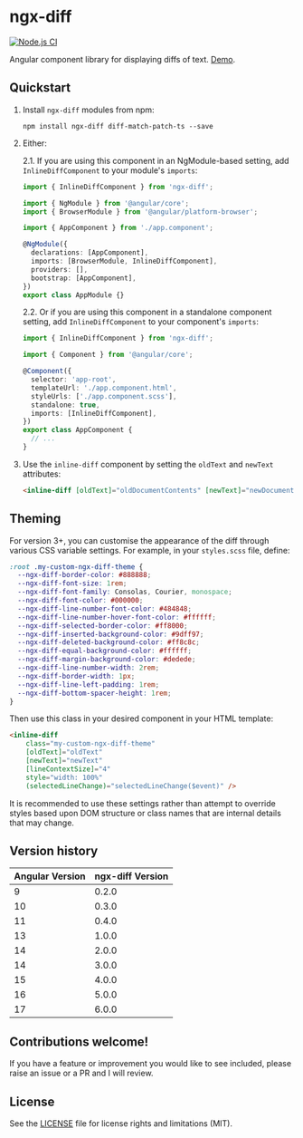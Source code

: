 # ngx-diff

[![Node.js CI](https://github.com/rars/ngx-diff/actions/workflows/node.js.yml/badge.svg)](https://github.com/rars/ngx-diff/actions/workflows/node.js.yml)

Angular component library for displaying diffs of text. [Demo](https://rars.github.io/ngx-diff/).

## Quickstart

1. Install `ngx-diff` modules from npm:
   ```
   npm install ngx-diff diff-match-patch-ts --save
   ```
2. Either:

   2.1. If you are using this component in an NgModule-based setting, add `InlineDiffComponent` to your module's `imports`:

   ```typescript
   import { InlineDiffComponent } from 'ngx-diff';

   import { NgModule } from '@angular/core';
   import { BrowserModule } from '@angular/platform-browser';

   import { AppComponent } from './app.component';

   @NgModule({
     declarations: [AppComponent],
     imports: [BrowserModule, InlineDiffComponent],
     providers: [],
     bootstrap: [AppComponent],
   })
   export class AppModule {}
   ```

   2.2. Or if you are using this component in a standalone component setting, add `InlineDiffComponent` to your component's `imports`:

   ```typescript
   import { InlineDiffComponent } from 'ngx-diff';

   import { Component } from '@angular/core';

   @Component({
     selector: 'app-root',
     templateUrl: './app.component.html',
     styleUrls: ['./app.component.scss'],
     standalone: true,
     imports: [InlineDiffComponent],
   })
   export class AppComponent {
     // ...
   }
   ```

3. Use the `inline-diff` component by setting the `oldText` and `newText` attributes:
   ```HTML
   <inline-diff [oldText]="oldDocumentContents" [newText]="newDocumentContents" [lineContextSize]="4" />
   ```

## Theming

For version 3+, you can customise the appearance of the diff through various CSS variable settings. For example, in your `styles.scss` file, define:

```SCSS
:root .my-custom-ngx-diff-theme {
  --ngx-diff-border-color: #888888;
  --ngx-diff-font-size: 1rem;
  --ngx-diff-font-family: Consolas, Courier, monospace;
  --ngx-diff-font-color: #000000;
  --ngx-diff-line-number-font-color: #484848;
  --ngx-diff-line-number-hover-font-color: #ffffff;
  --ngx-diff-selected-border-color: #ff8000;
  --ngx-diff-inserted-background-color: #9dff97;
  --ngx-diff-deleted-background-color: #ff8c8c;
  --ngx-diff-equal-background-color: #ffffff;
  --ngx-diff-margin-background-color: #dedede;
  --ngx-diff-line-number-width: 2rem;
  --ngx-diff-border-width: 1px;
  --ngx-diff-line-left-padding: 1rem;
  --ngx-diff-bottom-spacer-height: 1rem;
}
```

Then use this class in your desired component in your HTML template:

```HTML
<inline-diff
    class="my-custom-ngx-diff-theme"
    [oldText]="oldText"
    [newText]="newText"
    [lineContextSize]="4"
    style="width: 100%"
    (selectedLineChange)="selectedLineChange($event)" />
```

It is recommended to use these settings rather than attempt to override styles based upon DOM structure or class names that are internal details that may change.

## Version history

| Angular Version | ngx-diff Version |
| --------------- | ---------------- |
| 9               | 0.2.0            |
| 10              | 0.3.0            |
| 11              | 0.4.0            |
| 13              | 1.0.0            |
| 14              | 2.0.0            |
| 14              | 3.0.0            |
| 15              | 4.0.0            |
| 16              | 5.0.0            |
| 17              | 6.0.0            |

## Contributions welcome!

If you have a feature or improvement you would like to see included, please raise an issue or a PR and I will review.

## License

See the [LICENSE](LICENSE.md) file for license rights and limitations (MIT).
